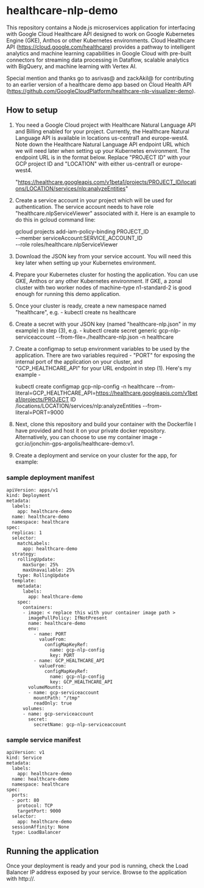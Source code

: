 # healthcare-nlp-demo

This repository contains a Node.js microservices application for interfacing with Google Cloud Healthcare API designed to work on Google Kubernetes Engine (GKE), Anthos or other Kubernetes environments. Cloud Healthcare API (https://cloud.google.com/healthcare) provides a pathway to intelligent analytics and machine learning capabilities in Google Cloud with pre-built connectors for streaming data processing in Dataflow, scalable analytics with BigQuery, and machine learning with Vertex AI.

Special mention and thanks go to asrivas@ and zackAkil@ for contributing to an earlier version of a healthcare demo app based on Cloud Health API (https://github.com/GoogleCloudPlatform/healthcare-nlp-visualizer-demo).

## How to setup

1. You need a Google Cloud project with Healthcare Natural Language API and Billing enabled for your project. Currently, the Healthcare Natural Language API is available in locations us-central1 and europe-west4. Note down the Healthcare Natural Language API endpoint URL which we will need later when setting up your Kubernetes environment. The endpoint URL is in the format below. Replace "PROJECT ID" with your GCP project ID and "LOCATION" with either us-central1 or europe-west4.

   "https://healthcare.googleapis.com/v1beta1/projects/PROJECT_ID/locations/LOCATION/services/nlp:analyzeEntities"
   
   
2. Create a service account in your project which will be used for authentication. The service account needs to have role "healthcare.nlpServiceViewer" associated with it. Here is an example to do this in gcloud command line:

    gcloud projects add-iam-policy-binding PROJECT_ID \
        --member serviceAccount:SERVICE_ACCOUNT_ID \
        --role roles/healthcare.nlpServiceViewer
    
3. Download the JSON key from your service account. You will need this key later when setting up your Kubernetes environment.
4. Prepare your Kubernetes cluster for hosting the application. You can use GKE, Anthos or any other Kubernetes environment. If GKE, a zonal cluster with two worker nodes of machine-type n1-standard-2 is good enough for running this demo application.
5. Once your cluster is ready, create a new namespace named "healthcare", e.g. - kubectl create ns healthcare
6. Create a secret with your JSON key (named "healthcare-nlp.json" in my example) in step (3), e.g. - kubectl create secret generic gcp-nlp-serviceaccount --from-file=./healthcare-nlp.json -n healthcare
7. Create a configmap to setup environment variables to be used by the application. There are two variables required - "PORT" for exposing the internal port of the application on your cluster, and "GCP_HEALTHCARE_API" for your URL endpoint in step (1). Here's my example - 

    kubectl create configmap gcp-nlp-config -n healthcare --from-literal=GCP_HEALTHCARE_API=https://healthcare.googleapis.com/v1beta1/projects/PROJECT ID /locations/LOCATION/services/nlp:analyzeEntities --from-literal=PORT=9000

8. Next, clone this repository and build your container with the Dockerfile I have provided and host it on your private docker repository. Alternatively, you can choose to use my container image - gcr.io/jonchin-gps-argolis/healthcare-demo:v1.
9. Create a deployment and service on your cluster for the app, for example:

### sample deployment manifest

    apiVersion: apps/v1
    kind: Deployment
    metadata:
      labels:
        app: healthcare-demo
      name: healthcare-demo
      namespace: healthcare
    spec:
      replicas: 1
      selector:
        matchLabels:
          app: healthcare-demo
      strategy:
        rollingUpdate:
          maxSurge: 25%
          maxUnavailable: 25%
        type: RollingUpdate
      template:
        metadata:
          labels:
            app: healthcare-demo
        spec:
          containers:
          - image: < replace this with your container image path >
            imagePullPolicy: IfNotPresent
            name: healthcare-demo
            env:
              - name: PORT
                valueFrom:
                  configMapKeyRef:
                    name: gcp-nlp-config
                    key: PORT
              - name: GCP_HEALTHCARE_API
                valueFrom:
                  configMapKeyRef:
                    name: gcp-nlp-config
                    key: GCP_HEALTHCARE_API
            volumeMounts:
            - name: gcp-serviceaccount
              mountPath: "/tmp"
              readOnly: true
          volumes:
          - name: gcp-serviceaccount
            secret:
              secretName: gcp-nlp-serviceaccount

           
### sample service manifest

    apiVersion: v1
    kind: Service
    metadata:
      labels:
        app: healthcare-demo
      name: healthcare-demo
      namespace: healthcare
    spec:
      ports:
      - port: 80
        protocol: TCP
        targetPort: 9000
      selector:
        app: healthcare-demo
      sessionAffinity: None
      type: LoadBalancer

## Running the application

Once your deployment is ready and your pod is running, check the Load Balancer IP address exposed by your service. Browse to the application with http://<load balancer IP address>.
  
  
